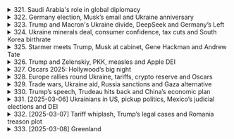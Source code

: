 <details>
<summary>321. Saudi Arabia's role in global diplomacy</summary><br>

<a href="https://www.youtube.com/watch?v=g2hKPaQX2Ik" target="_blank">
    <img src="https://img.youtube.com/vi/g2hKPaQX2Ik/maxresdefault.jpg" 
        alt="[Youtube]" width="200">
</a>

# Saudi Arabia's role in global diplomacy


</details>

<details>
<summary>322. Germany election, Musk’s email and Ukraine anniversary</summary><br>

<a href="https://www.youtube.com/watch?v=AfGeWM9el3U" target="_blank">
    <img src="https://img.youtube.com/vi/AfGeWM9el3U/maxresdefault.jpg" 
        alt="[Youtube]" width="200">
</a>

# Germany election, Musk’s email and Ukraine anniversary


</details>

<details>
<summary>323. Trump and Macron's Ukraine divide, DeepSeek and Germany’s Left</summary><br>

<a href="https://www.youtube.com/watch?v=BTuduktLMxE" target="_blank">
    <img src="https://img.youtube.com/vi/BTuduktLMxE/maxresdefault.jpg" 
        alt="[Youtube]" width="200">
</a>

# Trump and Macron's Ukraine divide, DeepSeek and Germany’s Left


</details>

<details>
<summary>324. Ukraine minerals deal, consumer confidence, tax cuts and South Korea birthrate</summary><br>

<a href="https://www.youtube.com/watch?v=76jHYobE4XQ" target="_blank">
    <img src="https://img.youtube.com/vi/76jHYobE4XQ/maxresdefault.jpg" 
        alt="[Youtube]" width="200">
</a>

# Ukraine minerals deal, consumer confidence, tax cuts and South Korea birthrate


</details>

<details>
<summary>325. Starmer meets Trump, Musk at cabinet, Gene Hackman and Andrew Tate</summary><br>

<a href="https://www.youtube.com/watch?v=8co-Emd3C00" target="_blank">
    <img src="https://img.youtube.com/vi/8co-Emd3C00/maxresdefault.jpg" 
        alt="[Youtube]" width="200">
</a>

# Starmer meets Trump, Musk at cabinet, Gene Hackman and Andrew Tate


</details>

<details>
<summary>326. Trump and Zelenskiy, PKK, measles and Apple DEI</summary><br>

<a href="https://www.youtube.com/watch?v=VDSGQZQyjjM" target="_blank">
    <img src="https://img.youtube.com/vi/VDSGQZQyjjM/maxresdefault.jpg" 
        alt="[Youtube]" width="200">
</a>

# Trump and Zelenskiy, PKK, measles and Apple DEI


</details>

<details>
<summary>327. Oscars 2025: Hollywood’s big night</summary><br>

<a href="https://www.youtube.com/watch?v=84C__WRLk0o" target="_blank">
    <img src="https://img.youtube.com/vi/84C__WRLk0o/maxresdefault.jpg" 
        alt="[Youtube]" width="200">
</a>

# Oscars 2025: Hollywood’s big night


</details>

<details>
<summary>328. Europe rallies round Ukraine, tariffs, crypto reserve and Oscars</summary><br>

<a href="https://www.youtube.com/watch?v=V08KcUn6a_8" target="_blank">
    <img src="https://img.youtube.com/vi/V08KcUn6a_8/maxresdefault.jpg" 
        alt="[Youtube]" width="200">
</a>

# Europe rallies round Ukraine, tariffs, crypto reserve and Oscars


</details>

<details>
<summary>329. Trade wars, Ukraine aid, Russia sanctions and Gaza alternative</summary><br>

<a href="https://www.youtube.com/watch?v=4iLWkPOiUfI" target="_blank">
    <img src="https://img.youtube.com/vi/4iLWkPOiUfI/maxresdefault.jpg" 
        alt="[Youtube]" width="200">
</a>

# Trade wars, Ukraine aid, Russia sanctions and Gaza alternative


</details>

<details>
<summary>330. Trump’s speech, Trudeau hits back and China’s economic plan</summary><br>

<a href="https://www.youtube.com/watch?v=IW36IctyQfk" target="_blank">
    <img src="https://img.youtube.com/vi/IW36IctyQfk/maxresdefault.jpg" 
        alt="[Youtube]" width="200">
</a>

# Trump’s speech, Trudeau hits back and China’s economic plan


</details>

<details>
<summary>331. [2025-03-06] Ukrainians in US, pickup politics, Mexico’s judicial elections and DEI</summary><br>

<a href="https://www.youtube.com/watch?v=mWFqveU6jVQ" target="_blank">
    <img src="https://img.youtube.com/vi/mWFqveU6jVQ/maxresdefault.jpg" 
        alt="[Youtube]" width="200">
</a>

# Ukrainians in US, pickup politics, Mexico’s judicial elections and DEI

### 文章重點整理

#### 核心議題  
此篇文章涵蓋了多個重要國際事項，主要圍繞以下核心議題：

1. **墨西哥司法改革的安全風險**：首次實施的司法 elections 引發對候選人安全的擔憂。  
2. **美國零售業的 Diversity, Equity, and Inclusion (DEI) 課題**：企業在政策推行上的策略性回應及挑戰。  
3. **美墨邊境 retailer 的政策調整**：公開縮減 DEI 將帶來的法律與消費者反彈風險。  
4. **墨西哥司法體系的改革爭議**：旨在消除腐敗，但被批評可能 politicize 司法系統。  

---

#### 問題原因  
1. **墨西哥司法改革的安全隱患**：  
   - 歷史數據顯示，墨西哥選舉期間暴力事件頻發，2024 年總統大選前至少有 37 名候選人遇害。  
   - 初次實行的法官直選擅加了候選人的 visibility 和風險，使其成為organized crime 的目標。  

2. **美零售業 DEI 課題的法律與社會壓力**：  
   - 公開擁抱 DEI 可能引發行政幹預（如AG潘博蒂稱其非法），企業需平衡多方面利益。  
   - 未完全撤銷 DEI 的企業擔心潛在的法律訴訟和消費者抵制。  

3. **美墨邊境 retailer 的政策回應**：  
   - 公開縮減 DEI 可能引發消費者的不滿，但私底下仍維持部分資源衠組，以避免完全失去支持。  

---

#### 各界看法  
1. **墨西哥 judicial 界的看法**：  
   - 前最高法院法官和學者質疑政府是否有足夠能力保護候選人安全。  
   - 初次改革的高風險性可能使司法系統更易受影響力幹預。  

2. **美國企業界的策略考量**：  
   - 一些公司（如Costco）堅定支持 DEI，認為其有利於業務和客戶關係。  
   - 其他公司則選擇謹慎回應，避免成為政治或法律爭議的焦點。  

3. **墨西哥政府的不作為**：  
   - 面對外界質疑，墨西哥政府未提供具體安全增強措施，也未回應記者提問。  

---

#### 主要影響  
1. **墨西哥司法改革的風險**：  
   - 若無法有效保障候選人安全，恐將削弱公眾對司法系統的信任。  
   - 司法 system 的 politicization 可能導致腐敗問題加劇。  

2. **美國零售業的政策風險**：  
   - DEI 課題的處理可能影響企業聲譽和市場表現。  
   - 消費者和政界的反彈可能對企業造成經濟壓力。  

3. **美墨邊境零售商的策略調整**：  
   - 郵ви政策回應可能會引發消費者的不滿，但私底下維持 DEI 資源羣可能有助於緩解部分影響。  

---

#### 處理方案  
1. **墨西哥司法改革的安全措施**：  
   - 建議政府制定專門的安保計劃，為候選人提供保護。  
   - 提高公眾對選舉安全重要性的認識，凝聚社會資源共同應對。  

2. **美國零售業 DEI 課題的平衡策略**：  
   - 企業可選擇在公開聲明中保持模糊立場，同時私下維持 DEI 相關活動。  
   - 加強與法律顧問的合作，評估政策風險並制定應對方案。  

3. **墨西哥政府的透明度提升**：  
   - 面對外界質疑，政府需提供明確的回應和具體的安保措施。  
   - 建立公眾溝通機制，增強信任感。  

---

#### 未來發展  
1. **墨西哥司法改革的前景**：  
   - 若安全問題無法有效解決，改革可能失敗，進一步削弱司法系統的信譽。  
   - 司法 system 的 politicization 或將成為長期挑戰。  

2. **美國零售業 DEI 課題的趨勢**：  
   - 隨著政治形勢變化，企業在 DEI 方面的策略可能進一步調整，但仍需平衡聲譽和利益。  
   - 政府監管力度的增強可能對企業政策產生更大影響。  

3. **墨西哥司法改革的國際借鏡**：  
   - 其他國家可從墨西哥的經驗中吸取教訓，改進選舉安保措施，確保司法改革的順利進行。
</details>

<details>
<summary>332. [2025-03-07] Tariff whiplash, Trump’s legal cases and Romania treason plot</summary><br>

<a href="https://www.youtube.com/watch?v=RDRTcRdNN1w" target="_blank">
    <img src="https://img.youtube.com/vi/RDRTcRdNN1w/maxresdefault.jpg" 
        alt="[Youtube]" width="200">
</a>

# Tariff whiplash, Trump’s legal cases and Romania treason plot

### 文章重點整理

#### 核心議題
1. **特朗普政府與加密貨幣行業的合作**  
   - 特朗普計劃推動美國成爲全球加密貨幣中心，並與行業高管會面討論相關政策。
2. **羅曼尼亞政治動蕩與極右翼組織指控**
   - 羅曼尼亞 prosecutors 指控一個名爲「瓦拉赫·伊帕勒命令」的極右翼組織試圖通過與外部勢力談判使羅馬尼亞退出北約，並推翻現有政府。
3. **美國首次死亡病例的出現**  
   - 一名未接種疫苗的新墨西哥成年人因感染新冠病毒去世，引發公衆對疫苗接種重要性的關注。

#### 問題原因
1. **加密貨幣行業的監管不確定性**
   - 特朗普政府推動加密貨幣發展的政策可能面臨法律和監管挑戰。
2. **羅曼尼亞政治不穩定的根本原因**
   - 民族主義情緒高漲、經濟困境和社會矛盾是導致極右翼組織活動猖獗的深層原因。
3. **新冠疫情持續影響的原因**  
   - 疫苗接種率不足和變異病毒的傳播是導致新增病例和死亡的主要原因。

#### 各界看法
1. **加密貨幣行業**
   - 行業高管對特朗普政府的支持持積極態度，認爲這有助於推動技術創新和市場擴展。
2. **羅曼尼亞公衆與政治分析家**
   - 許多人對極右翼組織的指控表示擔憂，並認爲該事件可能進一步加劇國內的政治分裂。
3. **美國公共衛生專家**
   - 對未接種疫苗導致死亡病例增多表示遺憾，並呼籲提高疫苗接種率。

#### 主要影響
1. **加密貨幣行業**
   - 可能加速美國在全球金融科技領域的領導地位，但也面臨監管風險。
2. **羅曼尼亞政治局勢**
   - 極右翼組織的指控可能引發國內政治動蕩和國際關係緊張。
3. **新冠疫情**
   - 死亡病例的出現可能對公衆心理產生負面影響，並影響疫情防控措施的有效性。

#### 處理方案
1. **加密貨幣行業**  
   - 特朗普政府計劃通過立法和政策支持推動行業發展，同時加強監管框架以防範風險。
2. **羅曼尼亞政治穩定**
   - 政府將加強對極右翼組織的監控，並通過對話和教育減少社會分裂。
3. **新冠疫情**
   - 公共衛生部門將加大疫苗接種宣傳力度，並採取措施限制病毒傳播。

#### 未來發展
1. **加密貨幣行業**
   - 預計美國在全球加密貨幣市場的影響力將進一步增強，但監管問題仍需解決。
2. **羅曼尼亞政治局勢**
   - 極右翼組織的活動可能繼續影響國內政局，未來需要密切關注其動向。
3. **新冠疫情**
   - 全球疫情形勢將隨疫苗接種率和變異病毒的發展而變化，需保持警惕。

#### 結論
1. **加密貨幣行業的未來發展取決於政府政策與監管框架的有效性。**  
2. **羅曼尼亞政治動蕩的解決需要政府和社會各界的共同努力以減少分裂情緒。**
3. **新冠疫情仍將持續影響全球公共健康，提高疫苗接種率和加強防控措施是關鍵。**

以上整理基於文章內容，通過正式的學術用語和清晰的小節劃分，對文章重點進行了全面而客觀的總結。
</details>

<details>
<summary>333. [2025-03-08] Greenland</summary><br>

<a href="https://www.youtube.com/watch?v=1b4ZBs20jyM" target="_blank">
    <img src="https://img.youtube.com/vi/1b4ZBs20jyM/maxresdefault.jpg" 
        alt="[Youtube]" width="200">
</a>

# Greenland

### 文章重點整理

#### 核心議題
1. **格陵蘭 independence 之爭**：格陵蘭是否應該從丹麥獨立出來，成為主權國家。
2. **美國對格陵蘭的興趣**：特朗普政府曾提出購買格陵蘭，並表達對該地戰略價值的興趣。
3. **丹麥的政策反應**：丹麥政府堅定反對出售格陵蘭，並強調其為丹麥王國的一部分。
4. **經濟與政治考量**：格陵蘭的獨立運動受到經濟需求和民族自決思想的驅動。

#### 問題原因
1. **歷史因素**：格陵蘭長期以來在政治、經濟上依賴丹麥，但當地居民對丹麥的控制存在不滿。
2. **資源開發與環境保護**：格陵蘭擁有多樣化的自然資源，包括礦產和漁業，但也面臨環境保護的挑戰。
3. **外部力量介入**：美國等外部國家對格陵蘭的興趣增加，可能干預當地政治和經濟。

#### 各界看法
1. **格陵蘭本地人的看法**：部分居民支持獨立，認為可以更好地控制自己的資源和命運；但也有人擔心獨立後的經濟不穩定。
2. **丹麥政府的看法**：丹麥堅定反對格陵蘭獨立，認為其為丹麥王國不可分割的一部分。
3. **美國的看法**：特朗普曾提出購買格陵蘭，並表達對該地戰略價值的興趣，但此計劃被丹麥拒絕。
4. **國際社會的看法**：國際社會普遍持觀望態度，擔心.region的變化可能影響北半球的地緣政治格局。

#### 主要影響
1. **經濟影響**：格陵蘭的獨立將需要巨大的經濟支持，可能導致財政壓力和外部依賴。
2. **地緣政治影響**：格陵蘭的獨立可能改變北大西洋和 Arctic 的地緣政治格局，影響美國和俄羅斯等國家的利益。
3. **環境保護**：隨著資源開發的增加，environmental protection 可能受到影響。

#### 處理方案
1. **外交談判**：丹麥政府可能需要與格陵蘭本地人進行更多對話，尋找平衡點。
2. **經濟支持**：丹麥增加對格陵蘭的經濟援助，以幫助其發展和改善居民生活條件。
3. **國際合作**：涉及北約盟友和其他國家，共同應對可能的地緣政治挑戰。

#### 未來發展
1. **短期展望**：格陵蘭獨立的可能性較低，但獨立運動將持續存在。
2. **中期發展**：丹麥和格陵蘭的關係將進入一個重新定義的階段，可能涉及更多的自治權。
3. **長期影響**：若獨立成為現實，將對北半球的地緣政治格局產生深遠影響。

#### 結論
格陵蘭的 independence 之爭是一項複雜的議題，涉及歷史、經濟、政治和環境等多個層面。雖然目前獨立的可能性不大，但此問題反映了民族自決與外部幹涉之間的矛盾，未來需要各方面的共同努力來尋找平衡點。

---

### 附錄：文中提及的重要名詞與定義

1. **格陵蘭（Greenland）**  
   格陵蘭是位於北美洲北大西洋和 Arctic 的島嶼國家，是丹麥王國的一部分，但擁有一定的自治權。

2. **丹麥王國（Kingdom of Denmark）**  
   包括丹麥本土、法羅羣島和格陵蘭三部分，其中格陵蘭享有一定的自治權，但在外交和防務方面仍由丹麥負責。

3. **特朗普政府（Trump Administration）**  
   前任美國總統唐納德·特朗普的行政團隊，曾提出購買格陵蘭的計劃，並表達對該地戰略價值的興趣。

4. **民族自決（Self-determination）**  
   指人民有權決定自己的政治地位和經濟社會發展道路，通常適用於殖民地或自治地區的居民。

5. **北約（NATO）**  
   北大西洋公約組織，一個以集體防禦為目的的國際軍事 alliances，美國、丹麥和格陵蘭均為其成員。

6. ** Arctic （北冰洋）**  
   位於地球北部的海洋，周圍被亞洲、歐洲和北美洲包圍，是全球氣候變化的重要區域。
</details>

